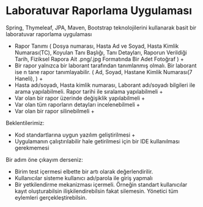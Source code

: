 # Laboratuvar Raporlama Uygulaması



Spring, Thymeleaf, JPA, Maven, Bootstrap teknolojilerini kullanarak basit bir laboratuvar raporlama uygulaması 

* Rapor Tanımı ( Dosya numarası, Hasta Ad ve Soyad, Hasta Kimlik
Numarası(TC), Koyulan Tanı Başlığı, Tanı Detayları, Raporun Verildiği
Tarih, Fiziksel Rapora Ait .png/.jpg Formatında Bir Adet Fotoğraf )  + 
* Bir rapor yalnızca bir laborant tarafından tanımlanmış olmalı. Bir
laborant ise  n tane rapor tanımlayabilir. ( Ad, Soyad, Hastane Kimlik
Numarası(7 Haneli), )   + 
* Hasta adı/soyadı, Hasta kimlik numarası, Laborant adı/soyadı
bilgileri ile arama yapılabilmeli. Rapor tarihi ile sıralama
yapılabilmeli  + 
* Var olan bir rapor üzerinde değişiklik yapılabilmeli + 
* Var olan tüm raporların detayları incelenebilmeli + 
* Var olan bir rapor silinebilmeli  +

Beklentilerimiz:
* Kod standartlarına uygun yazılım geliştirilmesi + 
* Uygulamanın çalıştırılabilir hale getirilmesi için bir IDE
kullanılması gerekmemesi 

Bir adım öne çıkayım derseniz:
* Birim test içermesi elbette bir artı olarak değerlendirilir.
* Kullanıcılar sisteme kullanıcı adı/parola ile giriş yapmalı 
* Bir yetkilendirme mekanizması içermeli. Örneğin standart kullanıcılar
kayıt oluşturabilsin ilişkilendirebilsin fakat silemesin. Yönetici tüm
eylemleri gerçekleştirebilsin.
